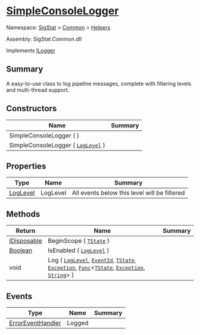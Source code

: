 # [SimpleConsoleLogger](./SimpleConsoleLogger.md)

Namespace: [SigStat]() > [Common]() > [Helpers]()

Assembly: SigStat.Common.dll

Implements [ILogger](./SimpleConsoleLogger.md)

## Summary
A easy-to-use class to log pipeline messages, complete with filtering levels and multi-thread support.

## Constructors

| Name | Summary | 
| --- | --- | 
| SimpleConsoleLogger (  ) |  | 
| SimpleConsoleLogger ( [`LogLevel`](./SimpleConsoleLogger.md) ) |  | 


## Properties

| Type | Name | Summary | 
| --- | --- | --- | 
| [LogLevel](./SimpleConsoleLogger.md) | LogLevel | All events below this level will be filtered | 


## Methods

| Return | Name | Summary | 
| --- | --- | --- | 
| [IDisposable](https://docs.microsoft.com/en-us/dotnet/api/System.IDisposable) | BeginScope ( [`TState`](./SimpleConsoleLogger.md) ) |  | 
| [Boolean](https://docs.microsoft.com/en-us/dotnet/api/System.Boolean) | IsEnabled ( [`LogLevel`](./SimpleConsoleLogger.md) ) |  | 
| void | Log ( [`LogLevel`](./SimpleConsoleLogger.md), [`EventId`](./SimpleConsoleLogger.md), [`TState`](./SimpleConsoleLogger.md), [`Exception`](https://docs.microsoft.com/en-us/dotnet/api/System.Exception), [`Func`](./SimpleConsoleLogger.md)\<[`TState`](./SimpleConsoleLogger.md), [`Exception`](https://docs.microsoft.com/en-us/dotnet/api/System.Exception), [`String`](https://docs.microsoft.com/en-us/dotnet/api/System.String)> ) |  | 


## Events

| Type | Name | Summary | 
| --- | --- | --- | 
| [ErrorEventHandler](./SimpleConsoleLogger.md) | Logged |  | 


